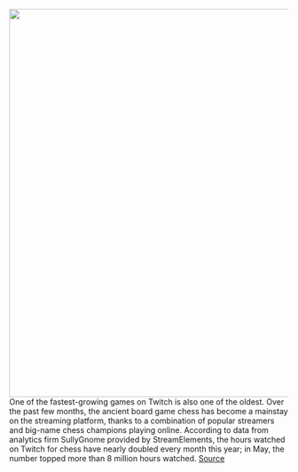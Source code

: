 <img src='https://cdn.vox-cdn.com/thumbor/X7wIbDzydF2AJivhvQe4gf7wz6Q=/0x0:3300x2200/1200x800/filters:focal(1386x836:1914x1364)/cdn.vox-cdn.com/uploads/chorus_image/image/66946899/693512680.jpg.0.jpg' width='700px' /><br/>
One of the fastest-growing games on Twitch is also one of the oldest. Over the past few months, the ancient board game chess has become a mainstay on the streaming platform, thanks to a combination of popular streamers and big-name chess champions playing online. According to data from analytics firm SullyGnome provided by StreamElements, the hours watched on Twitch for chess have nearly doubled every month this year; in May, the number topped more than 8 million hours watched.
<a href='https://www.theverge.com/21292747/chess-twitch-games-viewership-stream-hikaru-nakamura'> Source <a/>